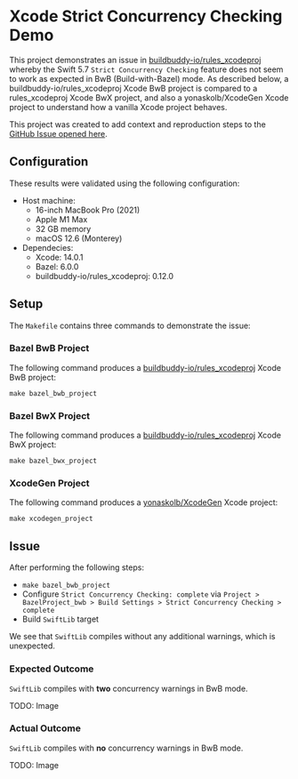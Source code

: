 # Xcode Strict Concurrency Checking Demo

This project demonstrates an issue in [buildbuddy-io/rules_xcodeproj](https://github.com/buildbuddy-io/rules_xcodeproj) whereby the Swift 5.7 `Strict Concurrency Checking` feature does not seem to work as expected in BwB (Build-with-Bazel) mode. As described below, a buildbuddy-io/rules_xcodeproj Xcode BwB project is compared to a rules_xcodeproj Xcode BwX project, and also a yonaskolb/XcodeGen Xcode project to understand how a vanilla Xcode project behaves.

This project was created to add context and reproduction steps to the [GitHub Issue opened here](TODO).

## Configuration

These results were validated using the following configuration:

- Host machine:
    - 16-inch MacBook Pro (2021)
    - Apple M1 Max
    - 32 GB memory
    - macOS 12.6 (Monterey)
- Dependecies:
    - Xcode: 14.0.1
    - Bazel: 6.0.0
    - buildbuddy-io/rules_xcodeproj: 0.12.0

## Setup

The `Makefile` contains three commands to demonstrate the issue:

### Bazel BwB Project

The following command produces a [buildbuddy-io/rules_xcodeproj](https://github.com/buildbuddy-io/rules_xcodeproj) Xcode BwB project:
```
make bazel_bwb_project
```

### Bazel BwX Project

The following command produces a [buildbuddy-io/rules_xcodeproj](https://github.com/buildbuddy-io/rules_xcodeproj) Xcode BwX project:
```
make bazel_bwx_project
```

### XcodeGen Project

The following command produces a [yonaskolb/XcodeGen](https://github.com/yonaskolb/XcodeGen) Xcode project:
```
make xcodegen_project
```

## Issue

After performing the following steps:
- `make bazel_bwb_project`
- Configure `Strict Concurrency Checking: complete` via `Project > BazelProject_bwb > Build Settings > Strict Concurrency Checking > complete`
- Build `SwiftLib` target

We see that `SwiftLib` compiles without any additional warnings, which is unexpected.

### Expected Outcome

`SwiftLib` compiles with **two** concurrency warnings in BwB mode.

TODO: Image

### Actual Outcome

`SwiftLib` compiles with **no** concurrency warnings in BwB mode.

TODO: Image
